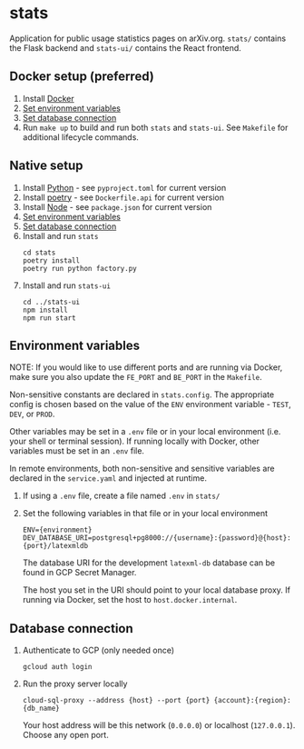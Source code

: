 # stats

Application for public usage statistics pages on arXiv.org. `stats/` contains the Flask backend and `stats-ui/` contains the React frontend.

## Docker setup (preferred)

1. Install [Docker](https://docs.docker.com/engine/install/)
2. [Set environment variables](#environment-variables)
3. [Set database connection](#database-connection)
4. Run `make up` to build and run both `stats` and `stats-ui`. See `Makefile` for additional lifecycle commands.

## Native setup

1. Install [Python](https://www.python.org/downloads/) - see `pyproject.toml` for current version
2. Install [poetry](https://python-poetry.org/docs/#installation) - see `Dockerfile.api` for current version
3. Install [Node](https://nodejs.org/en/download) - see `package.json` for current version
4. [Set environment variables](#environment-variables)
5. [Set database connection](#database-connection)
6. Install and run `stats`
   ```
   cd stats
   poetry install
   poetry run python factory.py
   ```
7. Install and run `stats-ui`
   ```
   cd ../stats-ui
   npm install
   npm run start
   ```

## Environment variables

NOTE: If you would like to use different ports and are running via Docker, make sure you also update the `FE_PORT` and `BE_PORT` in the `Makefile`.

Non-sensitive constants are declared in `stats.config`. The appropriate config is chosen based on the value of the `ENV` environment variable - `TEST`, `DEV`, or `PROD`.

Other variables may be set in a `.env` file or in your local environment (i.e. your shell or terminal session). If running locally with Docker, other variables must be set in an `.env` file. 

In remote environments, both non-sensitive and sensitive variables are declared in the `service.yaml` and injected at runtime.

1. If using a `.env` file, create a file named `.env` in `stats/`
2. Set the following variables in that file or in your local environment 
   ```
   ENV={environment}
   DEV_DATABASE_URI=postgresql+pg8000://{username}:{password}@{host}:{port}/latexmldb
   ```
   The database URI for the development `latexml-db` database can be found in GCP Secret Manager.
   
   The host you set in the URI should point to your local database proxy. If running via Docker, set the host to
   `host.docker.internal`.

## Database connection

1. Authenticate to GCP (only needed once)
   ```
   gcloud auth login
   ```
2. Run the proxy server locally
   ```
   cloud-sql-proxy --address {host} --port {port} {account}:{region}:{db_name}
   ```
   Your host address will be this network (`0.0.0.0`) or localhost (`127.0.0.1`). Choose any open port.
